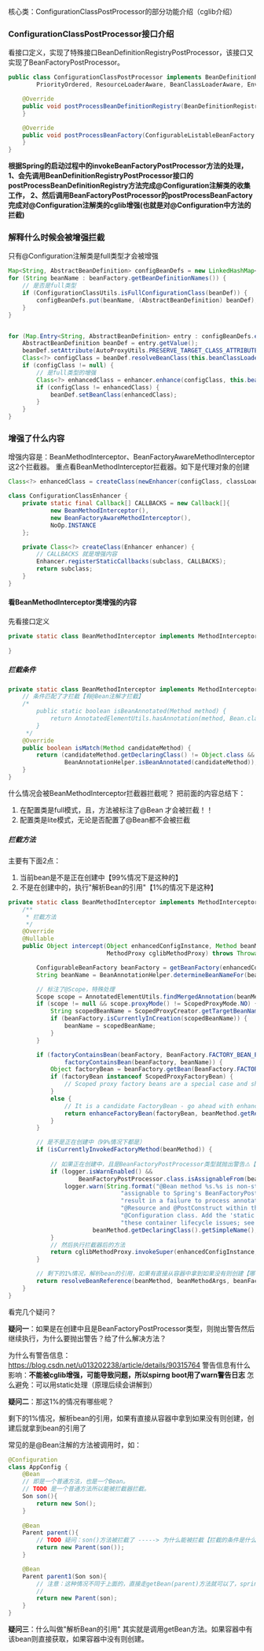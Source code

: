 
核心类：ConfigurationClassPostProcessor的部分功能介绍（cglib介绍）

### ConfigurationClassPostProcessor接口介绍

看接口定义，实现了特殊接口BeanDefinitionRegistryPostProcessor，该接口又实现了BeanFactoryPostProcessor。

```java
public class ConfigurationClassPostProcessor implements BeanDefinitionRegistryPostProcessor,
		PriorityOrdered, ResourceLoaderAware, BeanClassLoaderAware, EnvironmentAware {

	@Override
	public void postProcessBeanDefinitionRegistry(BeanDefinitionRegistry registry) {
	}

	@Override
	public void postProcessBeanFactory(ConfigurableListableBeanFactory beanFactory) {
	}
}
```
**根据Spring的启动过程中的invokeBeanFactoryPostProcessor方法的处理，
1、会先调用BeanDefinitionRegistryPostProcessor接口的postProcessBeanDefinitionRegistry方法完成@Configuration注解类的收集工作，
2、然后调用BeanFactoryPostProcessor的postProcessBeanFactory完成对@Configuration注解类的cglib增强(也就是对@Configuration中方法的拦截)**


### 解释什么时候会被增强拦截

只有@Configuration注解类是full类型才会被增强

```java
Map<String, AbstractBeanDefinition> configBeanDefs = new LinkedHashMap<>();
for (String beanName : beanFactory.getBeanDefinitionNames()) {
	// 是否是full类型
    if (ConfigurationClassUtils.isFullConfigurationClass(beanDef)) {
        configBeanDefs.put(beanName, (AbstractBeanDefinition) beanDef);
    }
}


for (Map.Entry<String, AbstractBeanDefinition> entry : configBeanDefs.entrySet()) {
    AbstractBeanDefinition beanDef = entry.getValue();
    beanDef.setAttribute(AutoProxyUtils.PRESERVE_TARGET_CLASS_ATTRIBUTE, Boolean.TRUE);
    Class<?> configClass = beanDef.resolveBeanClass(this.beanClassLoader);
    if (configClass != null) {
		// 是full类型的增强
        Class<?> enhancedClass = enhancer.enhance(configClass, this.beanClassLoader);
        if (configClass != enhancedClass) {
            beanDef.setBeanClass(enhancedClass);
        }
    }
}
```

### 增强了什么内容

增强内容是：BeanMethodInterceptor、BeanFactoryAwareMethodInterceptor这2个拦截器。
重点看BeanMethodInterceptor拦截器。如下是代理对象的创建

```java
Class<?> enhancedClass = createClass(newEnhancer(configClass, classLoader));
```
```java
class ConfigurationClassEnhancer {
	private static final Callback[] CALLBACKS = new Callback[]{
			new BeanMethodInterceptor(),
			new BeanFactoryAwareMethodInterceptor(),
			NoOp.INSTANCE
	};

	private Class<?> createClass(Enhancer enhancer) {
		// CALLBACKS 就是增强内容
		Enhancer.registerStaticCallbacks(subclass, CALLBACKS);
		return subclass;
	}
}
```

#### 看BeanMethodInterceptor类增强的内容
先看接口定义
```java
private static class BeanMethodInterceptor implements MethodInterceptor, ConditionalCallback {
	
}
```

##### 拦截条件
```java
private static class BeanMethodInterceptor implements MethodInterceptor, ConditionalCallback {
	// 条件匹配了才拦截【有@Bean注解才拦截】
    /*
        public static boolean isBeanAnnotated(Method method) {
            return AnnotatedElementUtils.hasAnnotation(method, Bean.class);
        }
	 */
	@Override
	public boolean isMatch(Method candidateMethod) {
		return (candidateMethod.getDeclaringClass() != Object.class &&
				BeanAnnotationHelper.isBeanAnnotated(candidateMethod));
	}
}
```
什么情况会被BeanMethodInterceptor拦截器拦截呢？ 把前面的内容总结下：
1. 在配置类是full模式，且，方法被标注了@Bean 才会被拦截！！
2. 配置类是lite模式，无论是否配置了@Bean都不会被拦截


##### 拦截方法

主要有下面2点：
1. 当前bean是不是正在创建中【99%情况下是这种的】
2. 不是在创建中的，执行"解析Bean的引用"【1%的情况下是这种】

```java
private static class BeanMethodInterceptor implements MethodInterceptor, ConditionalCallback {
	/**
     * 拦截方法
	 */
    @Override
    @Nullable
    public Object intercept(Object enhancedConfigInstance, Method beanMethod, Object[] beanMethodArgs,
                            MethodProxy cglibMethodProxy) throws Throwable {

        ConfigurableBeanFactory beanFactory = getBeanFactory(enhancedConfigInstance);
        String beanName = BeanAnnotationHelper.determineBeanNameFor(beanMethod);

        // 标注了@Scope，特殊处理
        Scope scope = AnnotatedElementUtils.findMergedAnnotation(beanMethod, Scope.class);
        if (scope != null && scope.proxyMode() != ScopedProxyMode.NO) {
            String scopedBeanName = ScopedProxyCreator.getTargetBeanName(beanName);
            if (beanFactory.isCurrentlyInCreation(scopedBeanName)) {
                beanName = scopedBeanName;
            }
        }

        if (factoryContainsBean(beanFactory, BeanFactory.FACTORY_BEAN_PREFIX + beanName) &&
                factoryContainsBean(beanFactory, beanName)) {
            Object factoryBean = beanFactory.getBean(BeanFactory.FACTORY_BEAN_PREFIX + beanName);
            if (factoryBean instanceof ScopedProxyFactoryBean) {
                // Scoped proxy factory beans are a special case and should not be further proxied
            }
            else {
                // It is a candidate FactoryBean - go ahead with enhancement
                return enhanceFactoryBean(factoryBean, beanMethod.getReturnType(), beanFactory, beanName);
            }
        }

		// 是不是正在创建中（99%情况下都是）
        if (isCurrentlyInvokedFactoryMethod(beanMethod)) {
			
			// 如果正在创建中，且是BeanFactoryPostProcessor类型就抛出警告⚠️【就是仅仅为了如果是BeanFactoryPostProcessor抛出警告】
            if (logger.isWarnEnabled() &&
                    BeanFactoryPostProcessor.class.isAssignableFrom(beanMethod.getReturnType())) {
                logger.warn(String.format("@Bean method %s.%s is non-static and returns an object " +
                                "assignable to Spring's BeanFactoryPostProcessor interface. This will " +
                                "result in a failure to process annotations such as @Autowired, " +
                                "@Resource and @PostConstruct within the method's declaring " +
                                "@Configuration class. Add the 'static' modifier to this method to avoid " +
                                "these container lifecycle issues; see @Bean javadoc for complete details.",
                        beanMethod.getDeclaringClass().getSimpleName(), beanMethod.getName()));
            }
			// 然后执行拦截器后的方法
            return cglibMethodProxy.invokeSuper(enhancedConfigInstance, beanMethodArgs);
        }

		// 剩下的1%情况，解析bean的引用，如果有直接从容器中拿到如果没有则创建【哪一个中这1%的情况呢】
        return resolveBeanReference(beanMethod, beanMethodArgs, beanFactory, beanName);
    }
}
```
看完几个疑问？

**疑问一**：如果是在创建中且是BeanFactoryPostProcessor类型，则抛出警告然后继续执行，为什么要抛出警告？给了什么解决方法？

为什么有警告信息：https://blog.csdn.net/u013202238/article/details/90315764
警告信息有什么影响：**不能被cglib增强，可能导致问题，所以spirng boot用了warn警告日志**
怎么避免：可以用static处理（原理后续会讲解到）



**疑问二**：那这1%的情况有哪些呢？

剩下的1%情况，解析bean的引用，如果有直接从容器中拿到如果没有则创建，创建后就拿到bean的引用了

常见的是@Bean注解的方法被调用时，如：
```java
@Configuration
class AppConfig {
	@Bean
    // 即是一个普通方法，也是一个Bean。
	// TODO 是一个普通方法所以能被拦截器拦截。
	Son son(){
		return new Son();
	}
	
	@Bean
	Parent parent(){
		// TODO 疑问：son()方法被拦截了 -----> 为什么能被拦截【拦截的条件是什么】
		return new Parent(son());
	}

	@Bean
	Parent parent1(Son son){
		// 注意：这种情况不同于上面的，直接走getBean(parent)方法就可以了，spring在处理parent初始化的过程中会进行依赖注入son对象
        //      
		return new Parent(son);
	}
}
```

**疑问三**：什么叫做"解析Bean的引用"
其实就是调用getBean方法。如果容器中有该bean则直接获取，如果容器中没有则创建。

